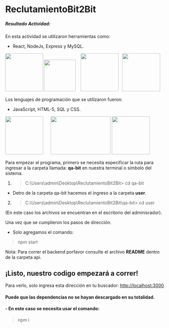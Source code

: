 # **ReclutamientoBit2Bit**

##### Resultado Actividad:

En esta actividad se utilizaron herramientas como:
- React,
NodeJs,
Express
y MySQL.

<img src="https://seeklogo.com/images/N/nodejs-logo-FBE122E377-seeklogo.com.png" width="100"/> <img align="left" src="https://seeklogo.com/images/R/react-logo-7B3CE81517-seeklogo.com.png" width="120"/>&nbsp;&nbsp;
<img src="https://seeklogo.com/images/M/mysql-logo-B4943FE6DD-seeklogo.com.png" width="120"/>&nbsp;&nbsp;
<img src="https://expressjs.com/images/express-facebook-share.png" width="120"/>


Los lenguajes de programación que se utilizaron fueron:
- JavaScript,
HTML-5,
SQL
y CSS.

<img src="https://upload.wikimedia.org/wikipedia/commons/thumb/9/99/Unofficial_JavaScript_logo_2.svg/1024px-Unofficial_JavaScript_logo_2.svg.png" width="120"/>&nbsp;&nbsp;&nbsp;&nbsp;&nbsp; <img src="https://upload.wikimedia.org/wikipedia/commons/thumb/1/10/CSS3_and_HTML5_logos_and_wordmarks.svg/1280px-CSS3_and_HTML5_logos_and_wordmarks.svg.png" width="190" height="120"/>&nbsp;<img src="https://icons.veryicon.com/png/o/application/designer-icon/sql-5.png" width="120"/>

Para empezar el programa, primero se necesita especificar la ruta para ingresar a la carpeta llamada: **qa-bit** en nuestra terminal o simbolo del sistema.
1. > C:\Users\admin\Desktop\ReclutamientoBit2Bit> cd qa-bit
- Detro de la carpeta qa-bit hacemos el ingreso a la carpeta **user**.
2. > C:\Users\admin\Desktop\ReclutamientoBit2Bit\qa-bit> cd user

(En este caso los archivos se encuentran en el escritorio del adminisrador).

Una vez que se cumplieron los pasos de dirección. 
- Solo agregamos el comando:
> npm start

Nota: Para correr el backend porfavor consulte el archivo **README** dentro de la carpeta api.  

## ¡Listo, nuestro codigo empezará a correr!

Para verlo, solo ingresa esta dirección en tu buscador: [http://localhost:3000](http://localhost:3000)

#### Puede que las dependencias no se hayan descargado en su totalidad.
#### - En este caso se necesita usar el comando:
> npm i
